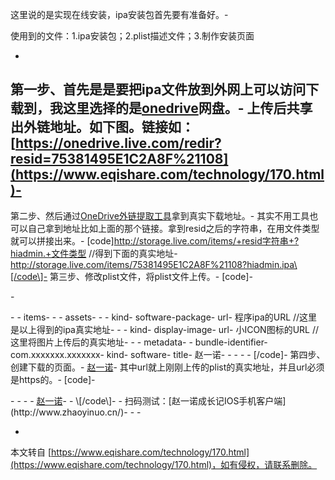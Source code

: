 这里说的是实现在线安装，ipa安装包首先要有准备好。-

使用到的文件：1.ipa安装包；2.plist描述文件；3.制作安装页面

-
第一步、首先是是要把ipa文件放到外网上可以访问下载到，我这里选择的是[onedrive](https://onedrive.live.com/)网盘。-
上传后共享出外链地址。如下图。链接如：[https://onedrive.live.com/redir?resid=75381495E1C2A8F%21108](https://www.eqishare.com/technology/170.html)-
-
第二步、然后通过[OneDrive外链提取工具](http://www.hiadmin.org/onedrive)拿到真实下载地址。-
其实不用工具也可以自己拿到地址比如上面的那个链接。拿到resid之后的字符串，在用文件类型就可以拼接出来。-
\[code\]http://storage.live.com/items/+resid字符串+?hiadmin.+文件类型 //得到下面的真实地址-
http://storage.live.com/items/75381495E1C2A8F%21108?hiadmin.ipa\[/code\]-
第三步、修改plist文件，将plist文件上传。-
\[code\]<?xml version="1.0" encoding="UTF-8"?>-
<!DOCTYPE plist PUBLIC "-//Apple//DTD PLIST 1.0//EN" "http://www.apple.com/DTDs/PropertyList-1.0.dtd">-
<plist version="1.0">-
<dict>-
 <key>items</key>-
 <array>-
 <dict>-
 <key>assets</key>-
 <array>-
 <dict>-
 <key>kind</key>-
 <string>software-package</string>-
 <key>url</key>-
 <string>程序ipa的URL</string> //这里是以上得到的ipa真实地址-
 </dict>-
 <dict>-
 <key>kind</key>-
 <string>display-image</string>-
 <key>url</key>-
 <string>小ICON图标的URL</string> //这里将图片上传后的真实地址-
 </dict>-
 </array>-
 <key>metadata</key>-
 <dict>-
 <key>bundle-identifier</key>-
 <string>com.xxxxxxx.xxxxxxx</string>-
 <key>kind</key>-
 <string>software</string>-
 <key>title</key>-
 <string>赵一诺</string>-
 </dict>-
 </dict>-
 </array>-
</dict>-
</plist>\[/code\]-
第四步、创建下载的页面。-
<a href="itms-services://?action=download-manifest&url=https://storage.live.com/items/75381495E1C2A8F%21114?hiadmin.plist">赵一诺</a>-
其中url就上刚刚上传的plist的真实地址，并且url必须是https的。-
\[code\]<html>-
<head>-
<meta http-equiv="Content-Type" content="text/html;charset=utf-8"/>-
<meta name="viewport" content="target-densitydpi=device-dpi,width=device-width, initial-scale=1, user-scalable=no" /></head>-
<body>-
<a href="itms-services://?action=download-manifest&url=https://storage.live.com/items/75381495E1C2A8F%21114?hiadmin.plist">赵一诺</a>-
</body>-
</html>\[/code\]-
-
扫码测试：[赵一诺成长记IOS手机客户端](http://www.zhaoyinuo.cn/)-
-
-

-

本文转自 [https://www.eqishare.com/technology/170.html](https://www.eqishare.com/technology/170.html)，如有侵权，请联系删除。